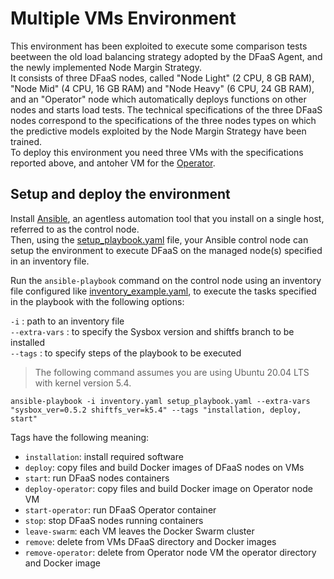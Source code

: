 # Multiple VMs Environment
This environment has been exploited to execute some comparison tests beetween the old load balancing strategy adopted by the DFaaS Agent, and the newly implemented Node Margin Strategy.  
It consists of three DFaaS nodes, called "Node Light" (2 CPU, 8 GB RAM), "Node Mid" (4 CPU, 16 GB RAM) and "Node Heavy" (6 CPU, 24 GB RAM), and an "Operator" node which automatically deploys functions on other nodes and starts load tests. The technical specifications of the three DFaaS nodes correspond to the specifications of the three nodes types on which the predictive models exploited by the Node Margin Strategy have been trained.  
To deploy this environment you need three VMs with the specifications reported above, and antoher VM for the [Operator](../operator).

## Setup and deploy the environment
Install [Ansible](https://www.ansible.com/), an agentless automation tool that you install on a single host, referred to as the control node.  
Then, using the [setup_playbook.yaml](setup_playbook.yaml) file, your Ansible control node can setup the environment to execute DFaaS on the managed node(s) specified in an inventory file.

Run the `ansible-playbook` command on the control node using an inventory file configured like [inventory_example.yaml](inventory_example.yaml), to execute the tasks specified in the playbook with the following options:

`-i` : path to an inventory file  
`--extra-vars` : to specify the Sysbox version and shiftfs branch to be installed  
`--tags` : to specify steps of the playbook to be executed

> The following command assumes you are using Ubuntu 20.04 LTS with kernel version 5.4.

```shell
ansible-playbook -i inventory.yaml setup_playbook.yaml --extra-vars "sysbox_ver=0.5.2 shiftfs_ver=k5.4" --tags "installation, deploy, start"
```

Tags have the following meaning:
- `installation`: install required software
- `deploy`: copy files and build Docker images of DFaaS nodes on VMs
- `start`: run DFaaS nodes containers
- `deploy-operator`: copy files and build Docker image on Operator node VM
- `start-operator`: run DFaaS Operator container
- `stop`: stop DFaaS nodes running containers
- `leave-swarm`: each VM leaves the Docker Swarm cluster
- `remove`: delete from VMs DFaaS directory and Docker images
- `remove-operator`: delete from Operator node VM the operator directory and Docker image